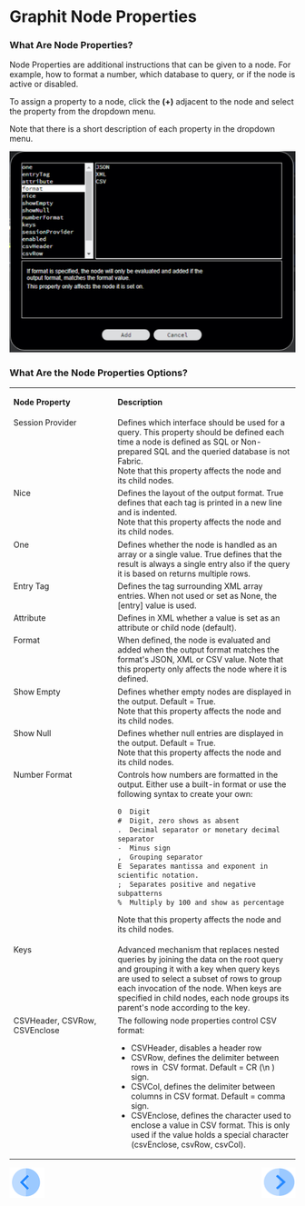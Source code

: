 # Graphit Node Properties

### What Are Node Properties?

Node Properties are additional instructions that can be given to a node. For example, how to format a number, which database to query, or if the node is active or disabled. 

To assign a property to a node, click the **(+)** adjacent to the node and select the  property from the dropdown menu. 

Note that there is a short description of each property in the dropdown menu.

![](/articles/15_web_services/17_Graphit/images/19_node_properties_menu.png)

### What Are the Node Properties Options? 
<table>
<tbody>
<tr>
<td valign="top" width="300pxl">
<p><strong>Node Property</strong></p>
</td>
<td valign="top" width="600pxl">
<p><strong>Description</strong></p>
</td>
</tr>
<tr>
<td valign="top" width="300pxl">Session Provider</td>
<td valign="top" width="600pxl">Defines which interface should be used for a query. This property should be defined each time a node is defined as SQL or Non-prepared SQL and the queried database is not Fabric.<br />Note that this property affects the node and its child nodes.</td>
</tr>
<tr>
<td valign="top" width="300pxl">Nice</td>
<td valign="top" width="600pxl">Defines the layout of the output format. True defines that each tag is printed in a new line and is indented.&nbsp;<br />Note that this property affects the node and its child nodes.</td> 
</tr>
<tr>
<td valign="top" width="300pxl">One</td>
<td valign="top" width="600pxl">Defines whether the node is handled as an array or a single value. True defines that the result is always a single entry also if the query it is based on returns multiple rows.</td>
</tr>
<tr>
<td valign="top" width="300pxl">Entry Tag</td>
<td valign="top" width="600pxl">Defines the tag surrounding XML array entries. When not used or set as None, the [entry] value is used.</td>
</tr>
<tr>
<td valign="top" width="300pxl">Attribute</td>
<td valign="top" width="600pxl">Defines in XML whether a value is set as an attribute or child node (default).&nbsp;</td>
</tr>
<tr>
<td valign="top" width="300pxl">Format</td>
<td valign="top" width="600pxl">When defined, the node is evaluated and added when the output format matches the format's JSON, XML or CSV value. Note that this property only affects the node where it is defined.&nbsp;</td>
</tr>
<tr>
<td valign="top" width="300pxl">Show Empty</td>
<td valign="top" width="600pxl">Defines whether empty nodes are displayed in the output. Default = True.<br />Note that this property affects the node and its child nodes.</td>
</tr>
<tr>
<td valign="top" width="300pxl">Show Null</td>
<td valign="top" width="600pxl">Defines whether null entries are displayed in the output. Default = True.<br />Note that this property affects the node and its child nodes.&nbsp;</td>
</tr>
<tr>
<td valign="top" width="300pxl">Number Format</td>
<td valign="top" width="600pxl">Controls how numbers are formatted in the output. Either use a built-in format or use the following syntax to create your own:
 
 ```
0  Digit
#  Digit, zero shows as absent
.  Decimal separator or monetary decimal separator
-  Minus sign
,  Grouping separator
E  Separates mantissa and exponent in scientific notation.
;  Separates positive and negative subpatterns
%  Multiply by 100 and show as percentage
```

Note that this property affects the node and its child nodes.&nbsp;</td>
</tr>
<tr>
<td valign="top" width="300pxl">Keys</td>
<td valign="top" width="600pxl">Advanced mechanism that replaces nested queries by joining the data on the root query and grouping it with a key when query keys are used to select a subset of rows to group each invocation of the node. When keys are specified in child nodes, each node groups its parent's node according to the key.</td>
</tr>
<tr>
<td valign="top" width="300pxl">CSVHeader, CSVRow, CSVEnclose</td>
<td valign="top" width="600pxl">The following node properties control CSV format:
<ul>
<li>CSVHeader, disables a header row</li>
<li>CSVRow, defines the delimiter between rows in&nbsp; CSV format. Default = CR (\n ) sign.</li>
<li>CSVCol, defines the delimiter between columns in CSV format. Default = comma sign.</li>
<li>CSVEnclose, defines the character used to enclose a value in CSV format. This is only used if the value holds a special character (csvEnclose, csvRow, csvCol).</li>
</ul>
</td>
</tr>
</tbody>
</table>





[![Previous](/articles/images/Previous.png)](/articles/15_web_services/17_Graphit/03_graphit_node_types.md)[<img align="right" width="60" height="54" src="/articles/images/Next.png">](/articles/15_web_services/17_Graphit/05_graphit_debugging.md)

